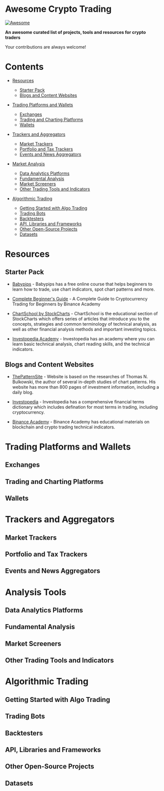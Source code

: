 # Awesome Crypto Trading

[![Awesome](https://cdn.rawgit.com/sindresorhus/awesome/d7305f38d29fed78fa85652e3a63e154dd8e8829/media/badge.svg)](https://github.com/sindresorhus/awesome)

**An awesome curated list of projects, tools and resources for crypto traders**

Your contributions are always welcome!

# Contents

- [Resources](#resources)
  * [Starter Pack](#starter-pack)
  * [Blogs and Content Websites](#blogs-and-content-websites)  

- [Trading Platforms and Wallets](#trading-platforms-and-wallets)
  * [Exchanges](#exchanges)
  * [Trading and Charting Platforms](#trading-and-charting-platforms)  
  * [Wallets](#wallets)

- [Trackers and Aggregators](#trackers-and-aggregators)
  * [Market Trackers](#market-trackers)
  * [Portfolio and Tax Trackers](#portfolio-and-tax-trackers)      
  * [Events and News Aggregators](#events-and-news-aggregators)

- [Market Analysis](market-analysis-tools)    
  * [Data Analytics Platforms](#data-analytics-platforms)  
  * [Fundamental Analysis](#fundamental-analysis)
  * [Market Screeners](#market-screeners)
  * [Other Trading Tools and Indicators](#other-trading-tools-and-indicators)

- [Algorithmic Trading](#algorithmic-trading)
  * [Getting Started with Algo Trading](#getting-started-with-algo-trading)
  * [Trading Bots](#trading-bots)
  * [Backtesters](#backtesters)  
  * [API, Libraries and Frameworks](#api-libraries-and-frameworks)
  * [Other Open-Source Projects](#other-open-source-projects)
  * [Datasets](#datasets)

# Resources
## Starter Pack

* [Babypips](https://www.babypips.com/) - Babypips has a free online course that helps beginners to learn how to trade, use chart indicators, spot chart patterns and more.

* [Complete Beginner's Guide](https://academy.binance.com/economics/a-complete-guide-to-cryptocurrency-trading-for-beginners) - A Complete Guide to Cryptocurrency Trading for Beginners by Binance Academy

* [ChartSchool by StockCharts](https://school.stockcharts.com/doku.php) - ChartSchool is the educational section of StockCharts which offers series of articles that introduce you to the concepts, strategies and common terminology of technical analysis, as well as other financial analysis methods and important investing topics.

* [Investopedia Academy](https://academy.investopedia.com/) - Investopedia has an academy where you can learn basic technical analysis, chart reading skills, and the technical indicators.

## Blogs and Content Websites

* [ThePatternSite](http://thepatternsite.com/) - Website is based on the researches of Thomas N. Bulkowski, the author of several in-depth studies of chart patterns. His website has more than 800 pages of investment information, including a daily blog.

* [Investopedia](https://www.investopedia.com/) - Investopedia has a comprehensive financial terms dictionary which includes defination for most terms in trading, including cryptocurrency.

* [Binance Academy](https://academy.binance.com/) - Binance Academy has educational materials on blockchain and crypto trading technical indicators.


# Trading Platforms and Wallets
## Exchanges
## Trading and Charting Platforms
## Wallets

# Trackers and Aggregators
## Market Trackers
## Portfolio and Tax Trackers
## Events and News Aggregators

# Analysis Tools
## Data Analytics Platforms
## Fundamental Analysis
## Market Screeners
## Other Trading Tools and Indicators

# Algorithmic Trading
## Getting Started with Algo Trading
## Trading Bots
## Backtesters
## API, Libraries and Frameworks
## Other Open-Source Projects
## Datasets

